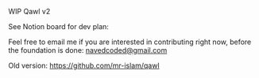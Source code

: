 WIP Qawl v2

See Notion board for dev plan: 

Feel free to email me if you are interested in contributing right now, before the foundation is done: navedcoded@gmail.com

Old version: https://github.com/mr-islam/qawl

